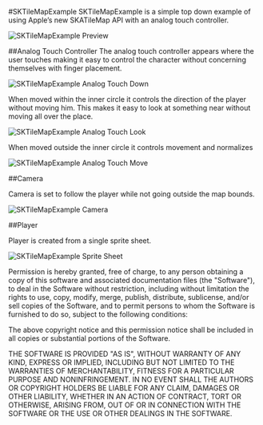 #SKTileMapExample
SKTileMapExample is a simple top down example of using Apple’s new SKATileMap API with an analog touch controller.

![SKTileMapExample Preview](Documentation/preview.gif)

##Analog Touch Controller
The analog touch controller appears where the user touches making it easy to control the character without concerning themselves with finger placement.

![SKTileMapExample Analog Touch Down](Documentation/analog-touch-down.gif)

When moved within the inner circle it controls the direction of the player without moving him. This makes it easy to look at something near without moving all over the place.

![SKTileMapExample Analog Touch Look](Documentation/analog-touch-look.gif)

When moved outside the inner circle it controls movement and normalizes 

![SKTileMapExample Analog Touch Move](Documentation/analog-touch-move.gif)

##Camera 

Camera is set to follow the player while not going outside the map bounds.

![SKTileMapExample Camera](Documentation/camera.gif)

##Player

Player is created from a single sprite sheet.

![SKTileMapExample Sprite Sheet](Documentation/Frank.png)


Permission is hereby granted, free of charge, to any person obtaining a copy
of this software and associated documentation files (the "Software"), to
deal in the Software without restriction, including without limitation the
rights to use, copy, modify, merge, publish, distribute, sublicense, and/or
sell copies of the Software, and to permit persons to whom the Software is
furnished to do so, subject to the following conditions:

The above copyright notice and this permission notice shall be included in
all copies or substantial portions of the Software.

THE SOFTWARE IS PROVIDED "AS IS", WITHOUT WARRANTY OF ANY KIND, EXPRESS OR
IMPLIED, INCLUDING BUT NOT LIMITED TO THE WARRANTIES OF MERCHANTABILITY,
FITNESS FOR A PARTICULAR PURPOSE AND NONINFRINGEMENT. IN NO EVENT SHALL THE
AUTHORS OR COPYRIGHT HOLDERS BE LIABLE FOR ANY CLAIM, DAMAGES OR OTHER
LIABILITY, WHETHER IN AN ACTION OF CONTRACT, TORT OR OTHERWISE, ARISING
FROM, OUT OF OR IN CONNECTION WITH THE SOFTWARE OR THE USE OR OTHER DEALINGS
IN THE SOFTWARE.
